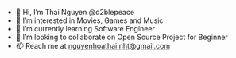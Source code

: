 - 👋 Hi, I’m Thai Nguyen @d2blepeace
- 👀 I’m interested in Movies, Games and Music
- 🌱 I’m currently learning Software Engineer
- 💞️ I’m looking to collaborate on Open Source Project for Beginner
- 📫 Reach me at nguyenhoathai.nht@gmail.com


<!---
d2blepeace/d2blepeace is a ✨ special ✨ repository because its `README.md` (this file) appears on your GitHub profile.
You can click the Preview link to take a look at your changes.
--->
